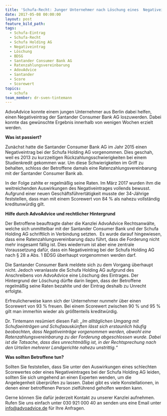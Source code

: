 ```yaml
---
title: 'Schufa-Recht: Junger Unternehmer nach Löschung eines  Negativeintrages der Santander Consumer Bank AG wieder kreditwürdig'
date: 2017-05-08 00:00:00
layout: post
feature_bild_path:
tags:
  - Schufa-Eintrag
  - Schufa-Recht
  - Schufa Holding AG
  - Negativeintrag
  - Löschung
  - BDSG
  - Santander Consumer Bank AG
  - Ratenzahlungsvereinbarung
  - AdovAdvice
  - Santander
  - Score
  - Scorewert
topics:
  - schufa
team_member: dr-sven-tintemann
---
```



AdvoAdvice konnte einem jungen Unternehmer aus Berlin dabei helfen, einen Negativeintrag der Santander Consumer Bank AG loszuwerden. Dabei konnte das gewünschte Ergebnis innerhalb von wenigen Wochen erzielt werden.

**Was ist passiert?**

Zunächst hatte die Santander Consumer Bank AG im Jahr 2015 einen Negativeintrag bei der Schufa Holding AG vorgenommen. Dies geschah, weil es 2013 zu kurzzeitigen Rückzahlungsschwierigkeiten bei einem Studienkredit gekommen war. Um diese Schwierigkeiten im Griff zu behalten, schloss der Betroffene damals eine Ratenzahlungsvereinbarung mit der Santander Consumer Bank ab.

In der Folge zahlte er regelmäßig seine Raten. Im März 2017 wurden ihm die weitreichenden Auswirkungen des Negativeintrages vollends bewusst. Aufgrund einer neuen Geschäftsführertätigkeit musste der 34-Jährige feststellen, dass man mit einem Scorewert von 84 % als nahezu vollständig kreditunwürdig gilt.

**Hilfe durch AdvoAdvice und rechtlicher Hintergrund**

Der Betroffene beauftragte daher die Kanzlei AdvoAdvice Rechtsanwälte, welche sich unmittelbar mit der Santander Consumer Bank und der Schufa Holding AG schriftlich in Verbindung setzten.  Es wurde darauf hingewiesen, dass eine Ratenzahlungsvereinbarung dazu führt, dass die Forderung nicht mehr insgesamt fällig ist. Dies wiederrum ist aber eine zentrale Voraussetzung dafür, dass ein Negativeintrag bei der Schufa Holding AG nach § 28 a Abs. 1 BDSG überhaupt vorgenommen werden darf.

Die Santander Consumer Bank meldete sich zu dem Vorgang überhaupt nicht. Jedoch veranlasste die Schufa Holding AG aufgrund des Anschreibens von AdvoAdvice eine Löschung des Eintrages. Der Hintergrund der Löschung dürfte darin liegen, dass der Betroffene regelmäßig seine Raten bezahlte und der Eintrag deshalb zu Unrecht erfolgte.

Erfreulicherweise kann sich der Unternehmer nunmehr über einen Scorewert von 93 % freuen. Bei einem Scorewert zwischen 90 % und 95 % gilt man immerhin wieder als größtenteils kreditwürdig.

Dr. Tintemann resümiert diesen Fall: *„Im alltäglichen Umgang mit Schufaeinträgen und Schufaauskünften lässt sich erstaunlich häufig beobachten, dass Negativeinträge vorgenommen werden, obwohl eine Ratenzahlungsvereinbarung zu der Forderung abgeschlossen wurde. Dabei ist die Tatsache, dass dies unrechtmäßig ist, in der Rechtsprechung nach den Urteilen mehrerer Landgerichte nahezu unstrittig.“*

**Was sollten Betroffene tun?**

Sollten Sie feststellen, dass Sie unter den Auswirkungen eines schlechten Scorewertes oder eines Negativeintrages bei der Schufa Holding AG leiden, sollten Sie sich umgehend an einen Experten wenden, um die Angelegenheit überprüfen zu lassen. Dabei gibt es viele Konstellationen, in denen einer betroffenen Person zielführend geholfen werden kann.

Gerne können Sie dafür jederzeit Kontakt zu unserer Kanzlei aufnehmen. Rufen Sie uns einfach unter 030 921 000 40 an senden uns eine Email unter info@advoadvice.de für Ihre Anfragen.